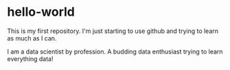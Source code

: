 # hello-world
This is my first repository. I'm just starting to use github and trying to learn as much as I can.

I am a data scientist by profession. A budding data enthusiast trying to learn everything data!
